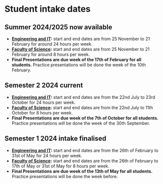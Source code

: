 # Student intake dates

## Summer 2024/2025 now available

- **[Engineering and IT](https://eng.unimelb.edu.au/industry/students/internships#key-dates):** start and end dates are from 25 November to 21 February for around 24 hours per week.
- **[Faculty of Science](https://science.unimelb.edu.au/engage/industry/internships#key-dates):** start and end dates are from 25 November to 21 February for around 8 hours per week.
- **Final Presentations are due week of the 17th of February for all students.** Practice presentations will be done the week of the 10th February.

## Semester 2 2024 current

- **[Engineering and IT](https://eng.unimelb.edu.au/industry/students/internships#key-dates):** start and end dates are from the 22nd July to 23rd October for 24 hours per week.
- **[Faculty of Science](https://science.unimelb.edu.au/engage/industry/internships#key-dates):** start and end dates are from the 22nd July to 11th October for 8 hours per week.
- **Final Presentations are due week of the 7th of October for all students.** Practice presentations will be done the week of the 30th September.


## Semester 1 2024 intake finalised

- **[Engineering and IT](https://eng.unimelb.edu.au/industry/students/internships#key-dates):** start and end dates are from the 26th of February to 31st of May for 24 hours per week.
- **[Faculty of Science](https://science.unimelb.edu.au/engage/industry/internships#key-dates):** start and end dates are from the 26th of February to 17th of May or 31st of May for 8 hours per week.
- **Final Presentations are due week of the 13th of May for all students.** Practice presentations will be done the week before.

